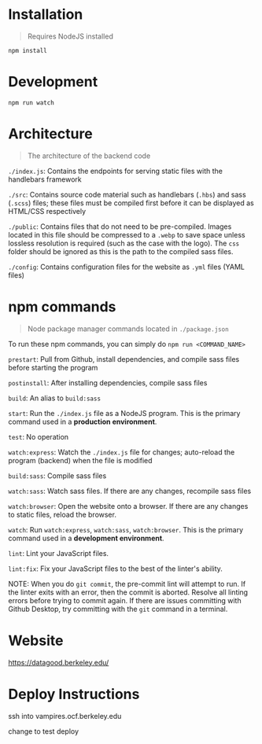 # Installation
> Requires NodeJS installed

`npm install`

# Development

`npm run watch`

# Architecture

> The architecture of the backend code

`./index.js`: Contains the endpoints for serving static files with the handlebars framework

`./src`: Contains source code material such as handlebars (`.hbs`) and sass (`.scss`) files; these files must be compiled first before it can be displayed as HTML/CSS respectively

`./public`: Contains files that do not need to be pre-compiled. Images located in this file should be compressed to a `.webp` to save space unless lossless resolution is required (such as the case with the logo). The `css` folder should be ignored as this is the path to the compiled sass files.

`./config`: Contains configuration files for the website as `.yml` files (YAML files)

# npm commands

> Node package manager commands located in `./package.json`

To run these npm commands, you can simply do `npm run <COMMAND_NAME>`

`prestart`: Pull from Github, install dependencies, and compile sass files before starting the program

`postinstall`: After installing dependencies, compile sass files

`build`: An alias to `build:sass`

`start`: Run the `./index.js` file as a NodeJS program. This is the primary command used in a **production environment**.

`test`: No operation

`watch:express`: Watch the `./index.js` file for changes; auto-reload the program (backend) when the file is modified

`build:sass`: Compile sass files

`watch:sass`: Watch sass files. If there are any changes, recompile sass files

`watch:browser`: Open the website onto a browser. If there are any changes to static files, reload the browser.

`watch`: Run `watch:express`, `watch:sass`, `watch:browser`. This is the primary command used in a **development environment**.

`lint`: Lint your JavaScript files.

`lint:fix`: Fix your JavaScript files to the best of the linter's ability.

NOTE: When you do `git commit`, the pre-commit lint will attempt to run. If the linter exits with an error, then the commit is aborted. Resolve all linting errors before trying to commit again. If there are issues committing with Github Desktop, try committing with the `git` command in a terminal.

# Website

https://datagood.berkeley.edu/

# Deploy Instructions

ssh into vampires.ocf.berkeley.edu

change to test deploy
